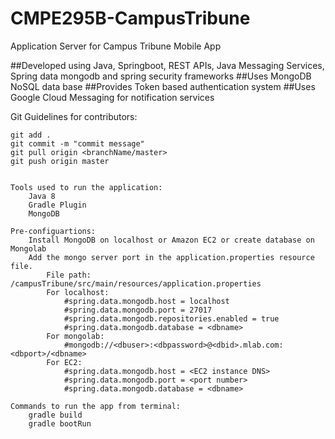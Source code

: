 # CMPE295B-CampusTribune
Application Server for Campus Tribune Mobile App

##Developed using Java, Springboot, REST APIs, Java Messaging Services, Spring data mongodb and spring security frameworks
##Uses MongoDB NoSQL data base
##Provides Token based authentication system
##Uses Google Cloud Messaging for notification services

Git Guidelines for contributors:

```
git add .
git commit -m "commit message"
git pull origin <branchName/master>
git push origin master

```
```

Tools used to run the application:
	Java 8
	Gradle Plugin
	MongoDB

```

```
Pre-configuartions:
	Install MongoDB on localhost or Amazon EC2 or create database on Mongolab
	Add the mongo server port in the application.properties resource file.
		File path: /campusTribune/src/main/resources/application.properties
		For localhost:
			#spring.data.mongodb.host = localhost
			#spring.data.mongodb.port = 27017
			#spring.data.mongodb.repositories.enabled = true
			#spring.data.mongodb.database = <dbname>
		For mongolab:
			#mongodb://<dbuser>:<dbpassword>@<dbid>.mlab.com:<dbport>/<dbname>
		For EC2:
			#spring.data.mongodb.host = <EC2 instance DNS>
			#spring.data.mongodb.port = <port number>
			#spring.data.mongodb.database = <dbname>

```
```
Commands to run the app from terminal:
	gradle build
	gradle bootRun

```









